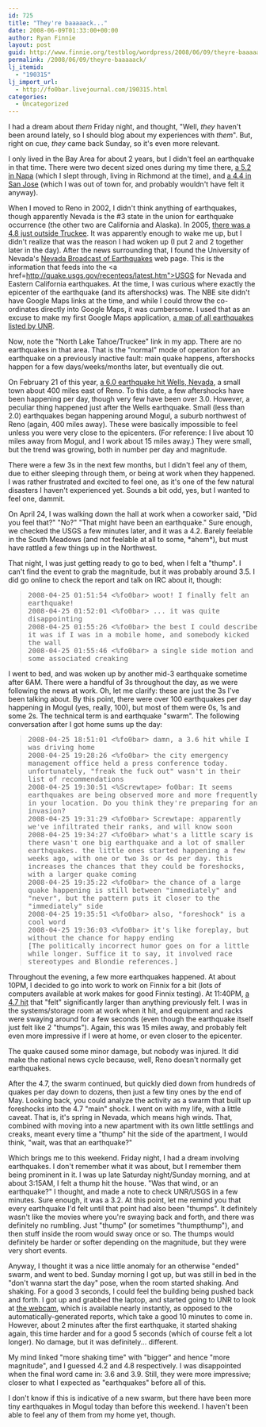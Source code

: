 ```yaml
---
id: 725
title: "They're baaaaack..."
date: 2008-06-09T01:33:00+00:00
author: Ryan Finnie
layout: post
guid: http://www.finnie.org/testblog/wordpress/2008/06/09/theyre-baaaaack/
permalink: /2008/06/09/theyre-baaaaack/
lj_itemid:
  - "190315"
lj_import_url:
  - http://fo0bar.livejournal.com/190315.html
categories:
  - Uncategorized
---
```

I had a dream about _them_ Friday night, and thought, "Well, _they_ haven't been around lately, so I should blog about my experiences with _them_". But, right on cue, _they_ came back Sunday, so it's even more relevant.

I only lived in the Bay Area for about 2 years, but I didn't feel an earthquake in that time. There were two decent sized ones during my time there, [a 5.2 in Napa](http://www.jcpreports.com/html/articles/napa.html) (which I slept through, living in Richmond at the time), and [a 4.4 in San Jose](http://www.mapreport.com/na/west/ba/news/citysubtopics/san_jose-d-e.html#2001) (which I was out of town for, and probably wouldn't have felt it anyway).

When I moved to Reno in 2002, I didn't think anything of earthquakes, though apparently Nevada is the #3 state in the union for earthquake occurrence (the other two are California and Alaska). In 2005, [there was a 4.8 just outside Truckee](http://pasadena.wr.usgs.gov/shake/STORE/X51161673/ciim_display.html). It was apparently enough to wake me up, but I didn't realize that was the reason I had woken up (I put 2 and 2 together later in the day). After the news surrounding that, I found the University of Nevada's [Nevada Broadcast of Earthquakes](http://www.seismo.unr.edu/Catalog/nbe.html) web page. This is the information that feeds into the <a href=http://quake.usgs.gov/recenteqs/latest.htm">USGS</a> for Nevada and Eastern California earthquakes. At the time, I was curious where exactly the epicenter of the earthquake (and its aftershocks) was. The NBE site didn't have Google Maps links at the time, and while I could throw the co-ordinates directly into Google Maps, it was cumbersome. I used that as an excuse to make my first Google Maps application, [a map of all earthquakes listed by UNR](http://www.finnie.org/nv-earthquakes/).

Now, note the "North Lake Tahoe/Truckee" link in my app. There are no earthquakes in that area. That is the "normal" mode of operation for an earthquake on a previously inactive fault: main quake happens, aftershocks happen for a few days/weeks/months later, but eventually die out.

On February 21 of this year, [a 6.0 earthquake hit Wells, Nevada](http://www.nbmg.unr.edu/WellsEQ/), a small town about 400 miles east of Reno. To this date, a few aftershocks have been happening per day, though very few have been over 3.0. However, a peculiar thing happened just after the Wells earthquake. Small (less than 2.0) earthquakes began happening around Mogul, a suburb northwest of Reno (again, 400 miles away). These were basically impossible to feel unless you were very close to the epicenters. (For reference: I live about 10 miles away from Mogul, and I work about 15 miles away.) They were small, but the trend was growing, both in number per day and magnitude.

There were a few 3s in the next few months, but I didn't feel any of them, due to either sleeping through them, or being at work when they happened. I was rather frustrated and excited to feel one, as it's one of the few natural disasters I haven't experienced yet. Sounds a bit odd, yes, but I wanted to feel one, dammit.

On April 24, I was walking down the hall at work when a coworker said, "Did you feel that?" "No?" "That might have been an earthquake." Sure enough, we checked the USGS a few minutes later, and it was a 4.2. Barely feelable in the South Meadows (and not feelable at all to some, \*ahem\*), but must have rattled a few things up in the Northwest.

That night, I was just getting ready to go to bed, when I felt a "thump". I can't find the event to grab the magnitude, but it was probably around 3.5. I did go online to check the report and talk on IRC about it, though:

> <tt>2008-04-25 01:51:54 <%fo0bar> woot! I finally felt an earthquake!<br /> 2008-04-25 01:52:01 <%fo0bar> ... it was quite disappointing<br /> 2008-04-25 01:55:26 <%fo0bar> the best I could describe it was if I was in a mobile home, and somebody kicked the wall<br /> 2008-04-25 01:55:46 <%fo0bar> a single side motion and some associated creaking</tt>

I went to bed, and was woken up by another mid-3 earthquake sometime after 6AM. There were a handful of 3s throughout the day, as we were following the news at work. Oh, let me clarify: these are just the 3s I've been talking about. By this point, there were over 100 earthquakes per day happening in Mogul (yes, really, 100), but most of them were 0s, 1s and some 2s. The technical term is and earthquake "swarm". The following conversation after I got home sums up the day:

> <tt>2008-04-25 18:51:01 <%fo0bar> damn, a 3.6 hit while I was driving home<br /> 2008-04-25 19:28:26 <%fo0bar> the city emergency management office held a press conference today. unfortunately, "freak the fuck out" wasn't in their list of recommendations<br /> 2008-04-25 19:30:51 <%Screwtape> fo0bar: It seems earthquakes are being observed more and more frequently in your location. Do you think they're preparing for an invasion?<br /> 2008-04-25 19:31:29 <%fo0bar> Screwtape: apparently we've infiltrated their ranks, and will know soon<br /> 2008-04-25 19:34:27 <%fo0bar> what's a little scary is there wasn't one big earthquake and a lot of smaller earthquakes. the little ones started happening a few weeks ago, with one or two 3s or 4s per day. this increases the chances that they could be foreshocks, with a larger quake coming<br /> 2008-04-25 19:35:22 <%fo0bar> the chance of a large quake happening is still between "immediately" and "never", but the pattern puts it closer to the "immediately" side<br /> 2008-04-25 19:35:51 <%fo0bar> also, "foreshock" is a cool word<br /> 2008-04-25 19:36:03 <%fo0bar> it's like foreplay, but without the chance for happy ending<br /> [The politically incorrect humor goes on for a little while longer. Suffice it to say, it involved race stereotypes and Blondie references.]</tt>

Throughout the evening, a few more earthquakes happened. At about 10PM, I decided to go into work to work on Finnix for a bit (lots of computers available at work makes for good Finnix testing). At 11:40PM, [a 4.7 hit](http://pasadena.wr.usgs.gov/shake/STORE/X242554_08/ciim_display.html) that "felt" significantly larger than anything previously felt. I was in the systems/storage room at work when it hit, and equipment and racks were swaying around for a few seconds (even though the earthquake itself just felt like 2 "thumps"). Again, this was 15 miles away, and probably felt even more impressive if I were at home, or even closer to the epicenter.

The quake caused some minor damage, but nobody was injured. It did make the national news cycle because, well, Reno doesn't normally get earthquakes.

After the 4.7, the swarm continued, but quickly died down from hundreds of quakes per day down to dozens, then just a few tiny ones by the end of May. Looking back, you could analyze the activity as a swarm that built up foreshocks into the 4.7 "main" shock. I went on with my life, with a little caveat. That is, it's spring in Nevada, which means high winds. That, combined with moving into a new apartment with its own little settlings and creaks, meant every time a "thump" hit the side of the apartment, I would think, "wait, was that an earthquake?"

Which brings me to this weekend. Friday night, I had a dream involving earthquakes. I don't remember what it was about, but I remember them being prominent in it. I was up late Saturday night/Sunday morning, and at about 3:15AM, I felt a thump hit the house. "Was that wind, or an earthquake?" I thought, and made a note to check UNR/USGS in a few minutes. Sure enough, it was a 3.2. At this point, let me remind you that every earthquake I'd felt until that point had also been "thumps". It definitely wasn't like the movies where you're swaying back and forth, and there was definitely no rumbling. Just "thump" (or sometimes "thumpthump"), and then stuff inside the room would sway once or so. The thumps would definitely be harder or softer depending on the magnitude, but they were very short events.

Anyway, I thought it was a nice little anomaly for an otherwise "ended" swarm, and went to bed. Sunday morning I got up, but was still in bed in the "don't wanna start the day" pose, when the room started shaking. And shaking. For a good 3 seconds, I could feel the building being pushed back and forth. I got up and grabbed the laptop, and started going to UNR to look at [the webcam](http://www.seismo.unr.edu/Webcam/webcam.html), which is available nearly instantly, as opposed to the automatically-generated reports, which take a good 10 minutes to come in. However, about 2 minutes after the first earthquake, it started shaking again, this time harder and for a good 5 seconds (which of course felt a lot longer). No damage, but it was definitely... different.

My mind linked "more shaking time" with "bigger" and hence "more magnitude", and I guessed 4.2 and 4.8 respectively. I was disappointed when the final word came in: 3.6 and 3.9. Still, they were more impressive; closer to what I expected as "earthquakes" before all of this.

I don't know if this is indicative of a new swarm, but there have been more tiny earthquakes in Mogul today than before this weekend. I haven't been able to feel any of them from my home yet, though.